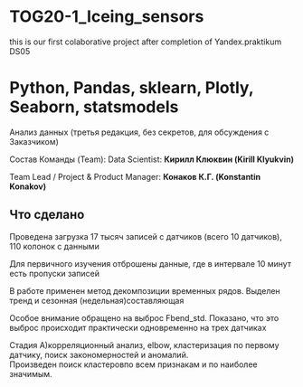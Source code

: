 # TOG20-1_Iceing_sensors
this is our first colaborative project after completion of Yandex.praktikum DS05

# Python, Pandas, sklearn, Plotly, Seaborn, statsmodels

Анализ данных (третья редакция, без секретов, для обсуждения с Заказчиком)

Состав Команды (Team):
Data Scientist: __Кирилл Клюквин (Kirill Klyukvin)__

Team Lead / Project & Product Manager: __Конаков К.Г. (Konstantin Konakov)__

## Что сделано

Проведена загрузка 17 тысяч записей с датчиков (всего 10 датчиков), 110 колонок с данными

Для первичного изучения отброшены данные, где в интервале 10 минут есть пропуски записей

В работе применен метод декомпозиции временных рядов. Выделен тренд и сезонная (недельная)составляющая

Особое внимание обращено на выброс Fbend_std. Показано, что это выброс происходит практически одновременно на трех датчиках

Стадия A)корреляционный анализ, elbow, кластеризация по первому датчику, поиск закономерностей и аномалий.  
Произведен поиск кластеровпо всем признакам и по наиболее значимым.  



